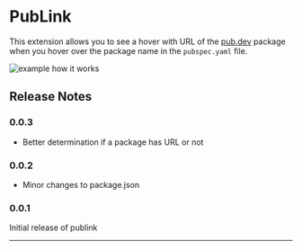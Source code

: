 # PubLink

This extension allows you to see a hover with URL of the [pub.dev](https://pub.dev) package when you hover over the package name in the `pubspec.yaml` file.

![example how it works](https://github.com/user-attachments/assets/0bcdf7ee-ae3d-4e6b-ab3e-3697a10f8e3b)

## Release Notes

### 0.0.3

- Better determination if a package has URL or not

### 0.0.2

- Minor changes to package.json

### 0.0.1

Initial release of publink

---
